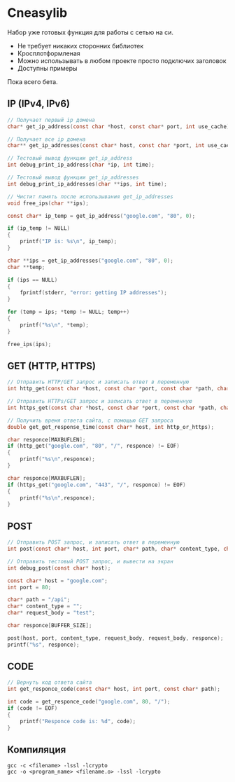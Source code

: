 # Cneasylib
Набор уже готовых функция для работы с сетью на си.
- Не требует никаких сторонних библиотек
- Кросплотформленая
- Можно использывать в любом проекте просто подключих заголовок
- Доступны примеры

Пока всего бета.

## IP (IPv4, IPv6)
``` C
// Получает первый ip домена
char* get_ip_address(const char *host, const char* port, int use_cache);

// Получает все ip домена
char** get_ip_addresses(const char* host, const char *port, int use_cache);

// Тестовый вывод функции get_ip_address
int debug_print_ip_address(char *ip, int time);

// Тестовый вывод функции get_ip_addresses
int debug_print_ip_addresses(char **ips, int time);

// Чистит память после использывания get_ip_addresses
void free_ips(char **ips);
```

``` C
const char* ip_temp = get_ip_address("google.com", "80", 0);

if (ip_temp != NULL)
{
    printf("IP is: %s\n", ip_temp);
}
```

``` C
char **ips = get_ip_addresses("google.com", "80", 0);
char **temp;

if (ips == NULL)
{
    fprintf(stderr, "error: getting IP addresses");
}

for (temp = ips; *temp != NULL; temp++)
{
    printf("%s\n", *temp);
} 

free_ips(ips);
```


## GET (HTTP, HTTPS)
``` C
// Отправить HTTP/GET запрос и записать ответ в переменную
int http_get(const char *host, const char *port, const char *path, char* response);

// Отправить HTTPs/GET запрос и записать ответ в переменную
int https_get(const char *host, const char *port, const char *path, char *response);

// Получить время ответа сайта, с помощью GET запроса
double get_get_response_time(const char* host, int http_or_https);
```

``` C
char responce[MAXBUFLEN];
if (http_get("google.com", "80", "/", responce) != EOF)
{
    printf("%s\n",responce);
}
```

``` C
char responce[MAXBUFLEN];
if (https_get("google.com", "443", "/", responce) != EOF)
{
    printf("%s\n",responce);
}
```

## POST
``` C
// Отправить POST запрос, и записать ответ в переменную
int post(const char* host, int port, char* path, char* content_type, char* request_body, char* response);

// Отправить тестовый POST запрос, и вывести на экран
int debug_post(const char* host);
```

``` C
const char* host = "google.com";
int port = 80;

char* path = "/api";
char* content_type = "";
char* request_body = "test";

char responce[BUFFER_SIZE];

post(host, port, content_type, request_body, request_body, responce);
printf("%s", responce);
```

## CODE
``` C
// Вернуть код ответа сайта
int get_responce_code(const char* host, int port, const char* path);
```

``` C
int code = get_responce_code("google.com", 80, "/");
if (code != EOF)
{
    printf("Responce code is: %d", code);
} 
```

## Компиляция
```
gcc -c <filename> -lssl -lcrypto
gcc -o <program_name> <filename.o> -lssl -lcrypto
```

